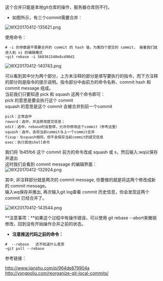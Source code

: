 这个合并只能是本地git仓库的操作，服务器仓库则不行。    

* 如图所示，有三个commit需要合并：       

![WX20170412-135621.png](https://bitbucket.org/repo/oE6yEX/images/3362892446-WX20170412-135621.png)     

使用命令：     
``` 
# -i 的参数是不需要合并的 commit 的 hash 值，为第四个提交的 commit， 接着我们就进入到 vi 的编辑模式
~git rebase -i 568361540e8cd90d1
```     
![WX20170412-140743.png](https://bitbucket.org/repo/oE6yEX/images/1832541917-WX20170412-140743.png)

可以看到其中分为两个部分，上方未注释的部分是填写要执行的指令，而下方注释的部分则是指令的提示说明。指令部分中由前方的命令名称、commit hash 和 commit message 组成。     
当前我们只要知道 pick 和 squash 这两个命令即可：     
pick 的意思是要会执行这个 commit      
squash 的意思是这个 commit 会被合并到前一个commit      
```
pick：正常选中
reword：选中，并且修改提交信息；
edit：选中，rebase时会暂停，允许你修改这个commit（参考这里）
squash：选中，会将当前commit与上一个commit合并
fixup：与squash相同，但不会保存当前commit的提交信息
exec：执行其他shell命令
```

我们将 1b45fb6 这个 commit 前方的命令改成 squash 或 s，然后输入:wq以保存并退出       
这时我们会看到 commit message 的编辑界面：      
![WX20170412-132924.png](https://bitbucket.org/repo/oE6yEX/images/1443189753-WX20170412-132924.png)     

其中, 非注释部分就是两次的 commit message, 你要做的就是将这两个修改成新的 commit message。      
输入wq保存并推出, 再次输入git log查看 commit 历史信息，你会发现这两个 commit 已经合并了。      

![WX20170412-143544.png](https://bitbucket.org/repo/oE6yEX/images/1624539404-WX20170412-143544.png)    

**注意事项：**如果这个过程中有操作错误，可以使用 git rebase --abort来撤销修改，回到没有开始操作合并之前的状态。     

* **注意推送代码之前的命令：**     
```
#  --rebase   还不知道什么意思
~git pull --rebase
```

参考链接：    

http://www.jianshu.com/p/964de879904a     
http://yongpoliu.com/reorganize-git-local-commits/